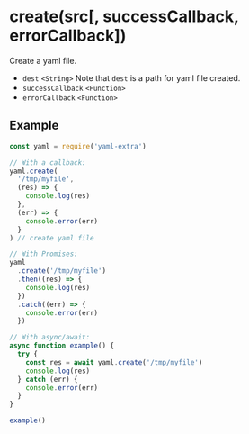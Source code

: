 # create(src[, successCallback, errorCallback])

Create a yaml file.

- `dest` `<String>` Note that `dest` is a path for yaml file created.
- `successCallback` `<Function>`
- `errorCallback` `<Function>`

## Example

```js
const yaml = require('yaml-extra')

// With a callback:
yaml.create(
  '/tmp/myfile',
  (res) => {
    console.log(res)
  },
  (err) => {
    console.error(err)
  }
) // create yaml file

// With Promises:
yaml
  .create('/tmp/myfile')
  .then((res) => {
    console.log(res)
  })
  .catch((err) => {
    console.error(err)
  })

// With async/await:
async function example() {
  try {
    const res = await yaml.create('/tmp/myfile')
    console.log(res)
  } catch (err) {
    console.error(err)
  }
}

example()
```
